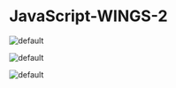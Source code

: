 # JavaScript-WINGS-2


![default](https://user-images.githubusercontent.com/28942665/34468164-830d85b6-ef46-11e7-932f-097964e39b2d.JPG)

![default](https://user-images.githubusercontent.com/28942665/34468217-9e3868dc-ef47-11e7-8607-bcb33c5ff454.JPG)

![default](https://user-images.githubusercontent.com/28942665/34468943-1a76d49c-ef57-11e7-9934-5bedf9cd0bdc.JPG)
